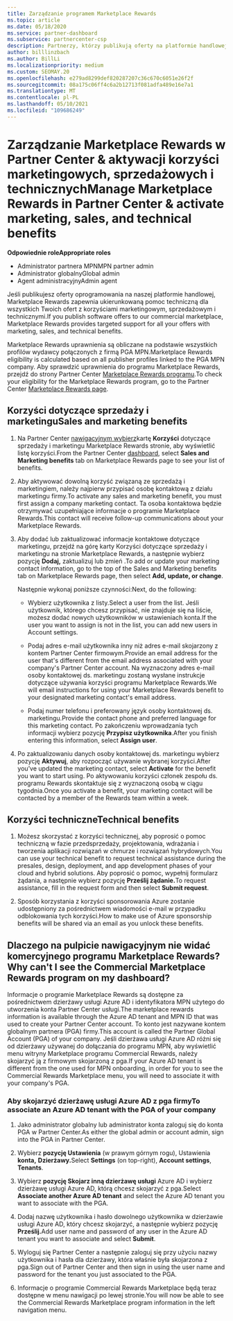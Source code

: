 ```yaml
---
title: Zarządzanie programem Marketplace Rewards
ms.topic: article
ms.date: 05/18/2020
ms.service: partner-dashboard
ms.subservice: partnercenter-csp
description: Partnerzy, którzy publikują oferty na platformie handlowej, kwalifikują się do korzyści, które oferują pomoc techniczną marketingową.
author: billlinzbach
ms.author: BillLi
ms.localizationpriority: medium
ms.custom: SEOMAY.20
ms.openlocfilehash: e279ad8299def820287207c36c670c6051e26f2f
ms.sourcegitcommit: 08a175c06ff4c6a2b12713f081adfa489e16e7a1
ms.translationtype: MT
ms.contentlocale: pl-PL
ms.lasthandoff: 05/10/2021
ms.locfileid: "109686249"
---
```

# <a name="manage-marketplace-rewards-in-partner-center--activate-marketing-sales-and-technical-benefits"></a><span data-ttu-id="2110c-103">Zarządzanie Marketplace Rewards w Partner Center & aktywacji korzyści marketingowych, sprzedażowych i technicznych</span><span class="sxs-lookup"><span data-stu-id="2110c-103">Manage Marketplace Rewards in Partner Center & activate marketing, sales, and technical benefits</span></span>

<span data-ttu-id="2110c-104">**Odpowiednie role**</span><span class="sxs-lookup"><span data-stu-id="2110c-104">**Appropriate roles**</span></span>

- <span data-ttu-id="2110c-105">Administrator partnera MPN</span><span class="sxs-lookup"><span data-stu-id="2110c-105">MPN partner admin</span></span>
- <span data-ttu-id="2110c-106">Administrator globalny</span><span class="sxs-lookup"><span data-stu-id="2110c-106">Global admin</span></span>
- <span data-ttu-id="2110c-107">Agent administracyjny</span><span class="sxs-lookup"><span data-stu-id="2110c-107">Admin agent</span></span>

<span data-ttu-id="2110c-108">Jeśli publikujesz oferty oprogramowania na naszej platformie handlowej, Marketplace Rewards zapewnia ukierunkowaną pomoc techniczną dla wszystkich Twoich ofert z korzyściami marketingowym, sprzedażowym i technicznymi.</span><span class="sxs-lookup"><span data-stu-id="2110c-108">If you  publish software offers to our commercial marketplace, Marketplace Rewards provides targeted support for all your offers with marketing, sales, and technical benefits.</span></span>

<span data-ttu-id="2110c-109">Marketplace Rewards uprawnienia są obliczane na podstawie wszystkich profilów wydawcy połączonych z firmą PGA MPN.</span><span class="sxs-lookup"><span data-stu-id="2110c-109">Marketplace Rewards eligibility is calculated based on all publisher profiles linked to the PGA MPN company.</span></span> <span data-ttu-id="2110c-110">Aby sprawdzić uprawnienia do programu Marketplace Rewards, przejdź do strony Partner Center [Marketplace Rewards programu](https://partner.microsoft.com/dashboard/mpn/program/commercialmarketplace).</span><span class="sxs-lookup"><span data-stu-id="2110c-110">To check your eligibility for the Marketplace Rewards program, go to the Partner Center [Marketplace Rewards page](https://partner.microsoft.com/dashboard/mpn/program/commercialmarketplace).</span></span>

## <a name="sales-and-marketing-benefits"></a><span data-ttu-id="2110c-111">Korzyści dotyczące sprzedaży i marketingu</span><span class="sxs-lookup"><span data-stu-id="2110c-111">Sales and marketing benefits</span></span>

1. <span data-ttu-id="2110c-112">Na Partner Center [nawigacyjnym wybierz](https://partner.microsoft.com/dashboard)kartę **Korzyści** dotyczące sprzedaży i marketingu Marketplace Rewards stronie, aby wyświetlić listę korzyści.</span><span class="sxs-lookup"><span data-stu-id="2110c-112">From the Partner Center [dashboard](https://partner.microsoft.com/dashboard), select **Sales and Marketing benefits** tab on Marketplace Rewards page to see your list of benefits.</span></span> 

2. <span data-ttu-id="2110c-113">Aby aktywować dowolną korzyść związaną ze sprzedażą i marketingiem, należy najpierw przypisać osobę kontaktową z działu marketingu firmy.</span><span class="sxs-lookup"><span data-stu-id="2110c-113">To activate any sales and marketing benefit, you must first assign a company marketing contact.</span></span> <span data-ttu-id="2110c-114">Ta osoba kontaktowa będzie otrzymywać uzupełniające informacje o programie Marketplace Rewards.</span><span class="sxs-lookup"><span data-stu-id="2110c-114">This contact will receive follow-up communications about your Marketplace Rewards.</span></span>

3. <span data-ttu-id="2110c-115">Aby dodać lub zaktualizować informacje kontaktowe dotyczące marketingu, przejdź na górę karty Korzyści dotyczące sprzedaży i marketingu na stronie Marketplace Rewards, a następnie wybierz pozycję **Dodaj,** zaktualizuj lub zmień .</span><span class="sxs-lookup"><span data-stu-id="2110c-115">To add or update your marketing contact information, go to the top of the Sales and Marketing benefits tab on Marketplace Rewards page, then select **Add, update, or change**.</span></span> 

   <span data-ttu-id="2110c-116">Następnie wykonaj poniższe czynności:</span><span class="sxs-lookup"><span data-stu-id="2110c-116">Next, do the following:</span></span>

   - <span data-ttu-id="2110c-117">Wybierz użytkownika z listy.</span><span class="sxs-lookup"><span data-stu-id="2110c-117">Select a user from the list.</span></span> <span data-ttu-id="2110c-118">Jeśli użytkownik, którego chcesz przypisać, nie znajduje się na liście, możesz dodać nowych użytkowników w ustawieniach konta.</span><span class="sxs-lookup"><span data-stu-id="2110c-118">If the user you want to assign is not in the list, you can add new users in Account settings.</span></span>

   - <span data-ttu-id="2110c-119">Podaj adres e-mail użytkownika inny niż adres e-mail skojarzony z kontem Partner Center firmowym.</span><span class="sxs-lookup"><span data-stu-id="2110c-119">Provide an email address for the user that's different from the email address associated with your company's Partner Center account.</span></span> <span data-ttu-id="2110c-120">Na wyznaczony adres e-mail osoby kontaktowej ds. marketingu zostaną wysłane instrukcje dotyczące używania korzyści programu Marketplace Rewards.</span><span class="sxs-lookup"><span data-stu-id="2110c-120">We will email instructions for using your Marketplace Rewards benefit to your designated marketing contact's email address.</span></span>

   - <span data-ttu-id="2110c-121">Podaj numer telefonu i preferowany język osoby kontaktowej ds. marketingu.</span><span class="sxs-lookup"><span data-stu-id="2110c-121">Provide the contact phone and preferred language for this marketing contact.</span></span> <span data-ttu-id="2110c-122">Po zakończeniu wprowadzania tych informacji wybierz pozycję **Przypisz użytkownika**.</span><span class="sxs-lookup"><span data-stu-id="2110c-122">After you finish entering this information, select **Assign user**.</span></span>

4. <span data-ttu-id="2110c-123">Po zaktualizowaniu danych osoby kontaktowej ds. marketingu wybierz pozycję **Aktywuj**, aby rozpocząć używanie wybranej korzyści.</span><span class="sxs-lookup"><span data-stu-id="2110c-123">After you’ve updated the marketing contact, select **Activate** for the benefit you want to start using.</span></span> <span data-ttu-id="2110c-124">Po aktywowaniu korzyści członek zespołu ds. programu Rewards skontaktuje się z wyznaczoną osobą w ciągu tygodnia.</span><span class="sxs-lookup"><span data-stu-id="2110c-124">Once you activate a benefit, your marketing contact will be contacted by a member of the Rewards team within a week.</span></span>

## <a name="technical-benefits"></a><span data-ttu-id="2110c-125">Korzyści techniczne</span><span class="sxs-lookup"><span data-stu-id="2110c-125">Technical benefits</span></span>

1. <span data-ttu-id="2110c-126">Możesz skorzystać z korzyści technicznej, aby poprosić o pomoc techniczną w fazie przedsprzedaży, projektowania, wdrażania i tworzenia aplikacji rozwiązań w chmurze i rozwiązań hybrydowych.</span><span class="sxs-lookup"><span data-stu-id="2110c-126">You can use your technical benefit to request technical assistance during the presales, design, deployment, and app development phases of your cloud and hybrid solutions.</span></span> <span data-ttu-id="2110c-127">Aby poprosić o pomoc, wypełnij formularz żądania, a następnie wybierz pozycję **Prześlij żądanie.**</span><span class="sxs-lookup"><span data-stu-id="2110c-127">To request assistance, fill in the request form and then select **Submit request**.</span></span>

2. <span data-ttu-id="2110c-128">Sposób korzystania z korzyści sponsorowania Azure zostanie udostępniony za pośrednictwem wiadomości e-mail w przypadku odblokowania tych korzyści.</span><span class="sxs-lookup"><span data-stu-id="2110c-128">How to make use of Azure sponsorship benefits will be shared via an email as you unlock these benefits.</span></span>

## <a name="why-cant-i-see-the-commercial-marketplace-rewards-program-on-my-dashboard"></a><span data-ttu-id="2110c-129">Dlaczego na pulpicie nawigacyjnym nie widać komercyjnego programu Marketplace Rewards?</span><span class="sxs-lookup"><span data-stu-id="2110c-129">Why can't I see the Commercial Marketplace Rewards program on my dashboard?</span></span>

<span data-ttu-id="2110c-130">Informacje o programie Marketplace Rewards są dostępne za pośrednictwem dzierżawy usługi Azure AD i identyfikatora MPN użytego do utworzenia konta Partner Center usługi.</span><span class="sxs-lookup"><span data-stu-id="2110c-130">The marketplace rewards information is available through the Azure AD tenant and MPN ID that was used to create your Partner Center account.</span></span> <span data-ttu-id="2110c-131">To konto jest nazywane kontem globalnym partnera (PGA) firmy.</span><span class="sxs-lookup"><span data-stu-id="2110c-131">This account is called the Partner Global Account (PGA) of your company.</span></span> <span data-ttu-id="2110c-132">Jeśli dzierżawa usługi Azure AD różni się od dzierżawy używanej do dołączania do programu MPN, aby wyświetlić menu witryny Marketplace programu Commercial Rewards, należy skojarzyć ją z firmowym skojarzoną z pga.</span><span class="sxs-lookup"><span data-stu-id="2110c-132">If your Azure AD tenant is different from the  one used for MPN onboarding, in order for you to see the Commercial Rewards Marketplace menu, you will need to associate it with your company's PGA.</span></span>

### <a name="to-associate-an-azure-ad-tenant-with-the-pga-of-your-company"></a><span data-ttu-id="2110c-133">Aby skojarzyć dzierżawę usługi Azure AD z pga firmy</span><span class="sxs-lookup"><span data-stu-id="2110c-133">To associate an Azure AD tenant with the PGA of your company</span></span>

1. <span data-ttu-id="2110c-134">Jako administrator globalny lub administrator konta zaloguj się do konta PGA w Partner Center.</span><span class="sxs-lookup"><span data-stu-id="2110c-134">As either the global admin or account admin, sign into the PGA in Partner Center.</span></span>

2. <span data-ttu-id="2110c-135">Wybierz **pozycję Ustawienia** (w prawym górnym rogu), Ustawienia **konta,** **Dzierżawy.**</span><span class="sxs-lookup"><span data-stu-id="2110c-135">Select **Settings** (on top-right), **Account settings**, **Tenants**.</span></span> 

3. <span data-ttu-id="2110c-136">Wybierz **pozycję Skojarz inną dzierżawę usługi** Azure AD i wybierz dzierżawę usługi Azure AD, którą chcesz skojarzyć z pga.</span><span class="sxs-lookup"><span data-stu-id="2110c-136">Select **Associate another Azure AD tenant** and select the Azure AD tenant you want to associate with the PGA.</span></span>

4. <span data-ttu-id="2110c-137">Dodaj nazwę użytkownika i hasło dowolnego użytkownika w dzierżawie usługi Azure AD, który chcesz skojarzyć, a następnie wybierz pozycję **Prześlij.**</span><span class="sxs-lookup"><span data-stu-id="2110c-137">Add user name and password of any user in the Azure AD tenant you want to associate and select **Submit**.</span></span>

5. <span data-ttu-id="2110c-138">Wyloguj się Partner Center a następnie zaloguj się przy użyciu nazwy użytkownika i hasła dla dzierżawy, która właśnie była skojarzona z pga.</span><span class="sxs-lookup"><span data-stu-id="2110c-138">Sign out of Partner Center and then sign in using the user name and password for the tenant you just associated to the PGA.</span></span>

6. <span data-ttu-id="2110c-139">Informacje o programie Commercial Rewards Marketplace będą teraz dostępne w menu nawigacji po lewej stronie.</span><span class="sxs-lookup"><span data-stu-id="2110c-139">You will now be able to see the Commercial Rewards Marketplace program information in the left navigation menu.</span></span>

